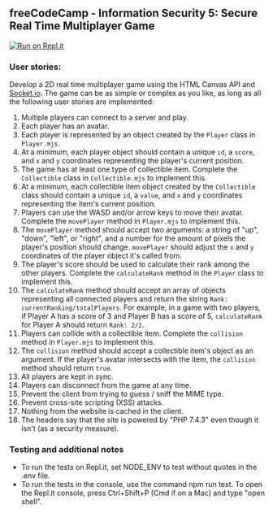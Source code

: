 **freeCodeCamp** - Information Security 5: Secure Real Time Multiplayer Game
------
[![Run on Repl.it](https://repl.it/badge/github/freeCodeCamp/boilerplate-project-secure-real-time-multiplayer-game)](https://repl.it/github/freeCodeCamp/boilerplate-project-secure-real-time-multiplayer-game)
### User stories:

Develop a 2D real time multiplayer game using the HTML Canvas API and [Socket.io](https://socket.io/). The game can be as simple or complex as you like, as long as all the following user stories are implemented:

1. Multiple players can connect to a server and play.
1. Each player has an avatar.
1. Each player is represented by an object created by the `Player` class in `Player.mjs`.
1. At a minimum, each player object should contain a unique `id`, a `score`, and `x` and `y` coordinates representing the player's current position.
1. The game has at least one type of collectible item. Complete the `Collectible` class in `Collectible.mjs` to implement this.
1. At a minimum, each collectible item object created by the `Collectible` class should contain a unique `id`, a `value`, and `x` and `y` coordinates representing the item's current position.
1. Players can use the WASD and/or arrow keys to move their avatar. Complete the `movePlayer` method in `Player.mjs` to implement this.
1. The `movePlayer` method should accept two arguments: a string of "up", "down", "left", or "right", and a number for the amount of pixels the player's position should change. `movePlayer` should adjust the `x` and `y` coordinates of the player object it's called from.
1. The player's score should be used to calculate their rank among the other players. Complete the `calculateRank` method in the `Player` class to implement this.
1. The `calculateRank` method should accept an array of objects representing all connected players and return the string `Rank: currentRanking/totalPlayers`. For example, in a game with two players, if Player A has a score of 3 and Player B has a score of 5, `calculateRank` for Player A should return `Rank: 2/2`.
1. Players can collide with a collectible item. Complete the `collision` method in `Player.mjs` to implement this.
1. The `collision` method should accept a collectible item's object as an argument. If the player's avatar intersects with the item, the `collision` method should return `true`.
1. All players are kept in sync.
1. Players can disconnect from the game at any time.
1. Prevent the client from trying to guess / sniff the MIME type.
1. Prevent cross-site scripting (XSS) attacks.
1. Nothing from the website is cached in the client.
1. The headers say that the site is powered by "PHP 7.4.3" even though it isn't (as a security measure).

### Testing and additional notes

* To run the tests on Repl.it, set NODE_ENV to test without quotes in the .env file.
* To run the tests in the console, use the command npm run test. To open the Repl.it console, press Ctrl+Shift+P (Cmd if on a Mac) and type "open shell".
